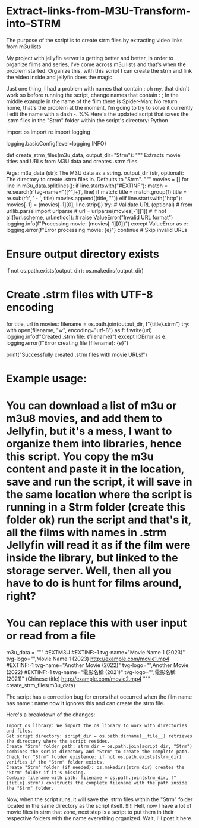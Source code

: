 # Extract-links-from-M3U-Transform-into-STRM
The purpose of the script is to create strm files by extracting video links from m3u lists

My project with jellyfin server is getting better and better, in order to organize films and series, I've come across m3u lists and that's when the problem started. Organize this, with this script I can create the strm and link the video inside and jellyfin does the magic.

Just one thing, I had a problem with names that contain : oh my, that didn't work so before running the script, change names that contain : ; In the middle example in the name of the film there is Spider-Man: No return home, that's the problem at the moment, I'm going to try to solve it currently I edit the name with a dash -.
%%
Here's the updated script that saves the .strm files in the "Strm" folder within the script's directory:
Python

import os
import re
import logging

logging.basicConfig(level=logging.INFO)

def create_strm_files(m3u_data, output_dir="Strm"):
  """
  Extracts movie titles and URLs from M3U data and creates .strm files.

  Args:
      m3u_data (str): The M3U data as a string.
      output_dir (str, optional): The directory to create .strm files in. Defaults to "Strm".
  """
  movies = []
  for line in m3u_data.splitlines():
    if line.startswith("#EXTINF"):
      match = re.search(r'tvg-name="([^"]+)', line)
      if match:
        title = match.group(1)
        title = re.sub(r':', ' - ', title)
        movies.append((title, ""))
    elif line.startswith("http"):
      movies[-1] = (movies[-1][0], line.strip())
      try:
        # Validate URL (optional)
        # from urllib.parse import urlparse
        # url = urlparse(movies[-1][1])
        # if not all([url.scheme, url.netloc]):
        #   raise ValueError("Invalid URL format")
        logging.info(f"Processing movie: {movies[-1][0]}")
      except ValueError as e:
        logging.error(f"Error processing movie: {e}")
        continue  # Skip invalid URLs

  # Ensure output directory exists
  if not os.path.exists(output_dir):
    os.makedirs(output_dir)

  # Create .strm files with UTF-8 encoding
  for title, url in movies:
    filename = os.path.join(output_dir, f"{title}.strm")
    try:
      with open(filename, "w", encoding="utf-8") as f:
        f.write(url)
      logging.info(f"Created .strm file: {filename}")
    except IOError as e:
      logging.error(f"Error creating file {filename}: {e}")

  print("Successfully created .strm files with movie URLs!")

# Example usage:
# You can download a list of m3u or m3u8 movies, and add them to Jellyfin, but it's a mess, I want to organize them into libraries, hence this script. You copy the m3u content and paste it in the location, save and run the script, it will save in the same location where the script is running in a Strm folder (create this folder ok) run the script and that's it, all the films with names in .strm Jellyfin will read it as if the film were inside the library, but linked to the storage server. Well, then all you have to do is hunt for films around, right?
# You can replace this with user input or read from a file
m3u_data = """
#EXTM3U
#EXTINF:-1 tvg-name="Movie Name 1 (2023)" tvg-logo="",Movie Name 1 (2023)
http://example.com/movie1.mp4
#EXTINF:-1 tvg-name="Another Movie (2022)" tvg-logo="",Another Movie (2022)
#EXTINF:-1 tvg-name="電影名稱 (2021)" tvg-logo="",電影名稱 (2021)" (Chinese title)
http://example.com/movie2.mp4
"""
create_strm_files(m3u_data)

The script has a correction bug for errors that occurred when the film name has name : name now it ignores this and can create the strm file.

Here's a breakdown of the changes:

    Import os library: We import the os library to work with directories and files.
    Get script directory: script_dir = os.path.dirname(__file__) retrieves the directory where the script resides.
    Create "Strm" folder path: strm_dir = os.path.join(script_dir, "Strm") combines the script directory and "Strm" to create the complete path.
    Check for "Strm" folder existence: if not os.path.exists(strm_dir) verifies if the "Strm" folder exists.
    Create "Strm" folder (if needed): os.makedirs(strm_dir) creates the "Strm" folder if it's missing.
    Combine filename with path: filename = os.path.join(strm_dir, f"{title}.strm") constructs the complete filename with the path inside the "Strm" folder.

Now, when the script runs, it will save the .strm files within the "Strm" folder located in the same directory as the script itself.
!!!!! Hell, now I have a lot of movie files in strm that zone, next step is a script to put them in their respective folders with the name everything organized. Wait, I'll post it here.
